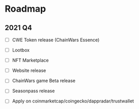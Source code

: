 # Roadmap

## 2021 Q4

* [ ] CWE Token release \(ChainWars Essence\)
* [ ] Lootbox
* [ ] NFT Marketplace
* [ ] Website release
* [ ] ChainWars game Beta release
* [ ] Seasonpass release
* [ ] Apply on coinmarketcap/coingecko/dappradar/trustwallet





